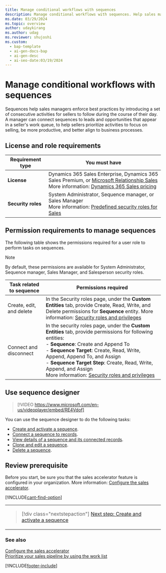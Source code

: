 ```yaml
---
title: Manage conditional workflows with sequences
description: Manage conditional workflows with sequences. Help sales managers enforce best practices and prioritize activities for sellers.
ms.date: 03/29/2024
ms.topic: overview
author: udaykirang
ms.author: udag
ms.reviewer: shujoshi
ms.custom:
  - bap-template
  - ai-gen-docs-bap
  - ai-gen-desc
  - ai-seo-date:03/19/2024
---
```

# Manage conditional workflows with sequences

Sequences help sales managers enforce best practices by introducing a set of consecutive activities for sellers to follow during the course of their day. A manager can connect sequences to leads and opportunities that appear in a seller's work queue, to help sellers prioritize activities to focus on selling, be more productive, and better align to business processes.

## License and role requirements

| Requirement type | You must have |
|-----------------------|---------|
| **License** | Dynamics 365 Sales Enterprise, Dynamics 365 Sales Premium, or [Microsoft Relationship Sales](https://dynamics.microsoft.com/en-in/sales/relationship-sales/) <br>More information: [Dynamics 365 Sales pricing](https://dynamics.microsoft.com/sales/pricing/) |
| **Security roles** | System Administrator, Sequence manager, or Sales Manager <br>  More information: [Predefined security roles for Sales](security-roles-for-sales.md)|

## Permission requirements to manage sequences

The following table shows the permissions required for a user role to perform tasks on sequences.

>[!NOTE]
>By default, these permissions are available for System Administrator, Sequence manager, Sales Manager, and Salesperson security roles.

| Task related to sequence | Permissions required |
|--------------------------|----------------------|
| Create, edit, and delete | In the Security roles page, under the **Custom Entities** tab, provide Create, Read, Write, and Delete permissions for **Sequence** entity. More information: [Security roles and privileges](/power-platform/admin/security-roles-privileges) | 
| Connect and disconnect| In the security roles page, under the **Custom Entities** tab, provide permissions for following entities: <br>- **Sequence**: Create and Append To<br>- **Sequence Target**: Create, Read, Write, Append, Append To, and Assign<br>- **Sequence Target Step**: Create, Read, Write, Append, and Assign<br>More information: [Security roles and privileges](/power-platform/admin/security-roles-privileges) |

## Use sequence designer

>[!VIDEO https://www.microsoft.com/en-us/videoplayer/embed/RE4Vdof]

You can use the sequence designer to do the following tasks:  

- [Create and activate a sequence](create-and-activate-a-sequence.md).
- [Connect a sequence to records](connect-a-sequence-to-records.md).
- [View details of a sequence and its connected records](view-sequence-details-connected-records.md).
- [Clone and edit a sequence](edit-a-sequence.md).
- [Delete a sequence](delete-a-sequence.md).

## Review prerequisite

Before you start, be sure you that the sales accelerator feature is configured in your organization. More information: [Configure the sales accelerator](enable-configure-sales-accelerator.md).

[!INCLUDE[cant-find-option](../includes/cant-find-option.md)]  

<table>
<tr><td>

> [!div class="nextstepaction"] 
> [Next step: Create and activate a sequence](create-and-activate-a-sequence.md)
</td></tr>
</table>   

### See also

[Configure the sales accelerator](enable-configure-sales-accelerator.md)  
[Prioritize your sales pipeline by using the work list](prioritize-sales-pipeline-through-work-list.md)


[!INCLUDE[footer-include](../includes/footer-banner.md)]
